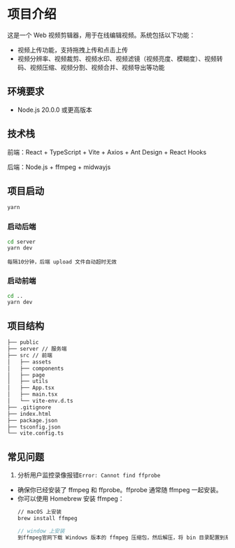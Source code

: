 # 项目介绍
这是一个 Web 视频剪辑器，用于在线编辑视频。系统包括以下功能：
- 视频上传功能，支持拖拽上传和点击上传
- 视频分辨率、视频裁剪、视频水印、视频滤镜（视频亮度、模糊度）、视频转码、视频压缩、视频分割、视频合并、视频导出等功能


## 环境要求
- Node.js 20.0.0 或更高版本

## 技术栈
前端：React + TypeScript + Vite + Axios + Ant Design + React Hooks

后端：Node.js + ffmpeg + midwayjs


## 项目启动

```bash
yarn
```

### 启动后端

```bash
cd server
yarn dev
```

`每隔10分钟，后端 upload 文件自动超时无效`

### 启动前端

```bash
cd ..
yarn dev
```


## 项目结构

```bash
├── public
├── server // 服务端
├── src // 前端
│   ├── assets
│   ├── components
│   ├── page
│   ├── utils
│   ├── App.tsx
│   ├── main.tsx
│   └── vite-env.d.ts
├── .gitignore
├── index.html
├── package.json
├── tsconfig.json
└── vite.config.ts
```


## 常见问题

1. 分析用户监控录像报错`Error: Cannot find ffprobe`
  - 确保你已经安装了 ffmpeg 和 ffprobe。ffprobe 通常随 ffmpeg 一起安装。
  - 你可以使用 Homebrew 安装 ffmpeg：
    ```bash
    // macOS 上安装
    brew install ffmpeg
    ```
    ```js
    // window 上安装
    到ffmpeg官网下载 Windows 版本的 ffmpeg 压缩包，然后解压，将 bin 目录配置到系统PATH 环境变量中
    ```

